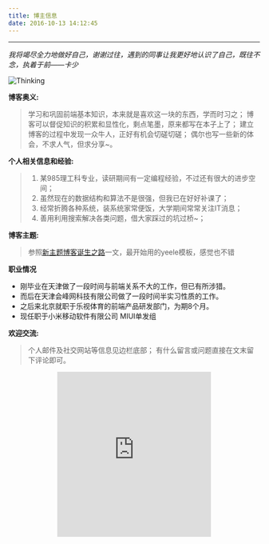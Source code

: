 ```yaml
---
title: 博主信息
date: 2016-10-13 14:12:45
---
```

<style type="text/css">
    strong a {
        color: #747474;
    }
    .blub{
        padding: 0;
        width: 100%;
        border-radius: 5px;
    }
    .bulb-img{
        display: inline-block;
        margin: 0 auto;
        max-width: 800px;
    }
    .player {
        text-align: center;
        margin: .5em auto 0;
        width: 100%;
        max-width: 22em;
    }
    .player br {
        display: none;
    }
    .sign {
        text-align: right;
        font-style: italic;
        margin: 0;
    }
    #ds-recent-visitors {
        margin: 0;
        padding: 0;
    }
    #ds-recent-visitors div img {
        display: inline-block !important;
        width: 60px !important;
        height: 60px !important;
        border: 1px solid #ddd;
        padding: 3px;
        box-shadow: 1px 1px 1px rgba(0,0,0, .2);
    }
    .article-entry img:first-child {
        display: block;
    }
    .article-entry span {
        font-family: Arial;
    }
    #ds-hot-posts {
        display: none;
    }

</style>

---
*我将竭尽全力地做好自己，谢谢过往，遇到的同事让我更好地认识了自己，既往不念，执着于前<span>——</span>卡少*
<div class="blub">
    <img class="bulb-img" src='http://opm3cm6nh.bkt.clouddn.com/2014_February_DesignThinkingEmphatic-ApproachToProblemSolving-1600x700_1.jpg' title="Thinking">
</div>

**博客奥义:**
> 学习和巩固前端基本知识，本来就是喜欢这一块的东西，学而时习之；
> 博客可以督促知识的积累和显性化，剩点笔墨，原来都写在本子上了；
> 建立博客的过程中发现一众牛人，正好有机会切磋切磋；
> 偶尔也写一些新的体会，不求人气，但求分享~。


**个人相关信息和经验:**
 > 1. 某985理工科专业，读研期间有一定编程经验，不过还有很大的进步空间；
 > 2. 虽然现在的数据结构和算法不是很强，但我已在好好补课了；
 > 3. 经常折腾各种系统，装系统家常便饭，大学期间常常关注IT消息；
 > 4. 善用利用搜索解决各类问题，借大家踩过的坑过桥~；


**博客主题:**
> 参照[新主题博客诞生之路](http://geekarl.gitee.io/card_hexo_blog/2017/12/12/newBlogborn/)一文，最开始用的yeele模板，感觉也不错


**职业情况**
- 刚毕业在天津做了一段时间与前端关系不大的工作，但已有所涉猎。
- 而后在天津会峰网科技有限公司做了一段时间半实习性质的工作。
- 之后来北京就职于乐视体育的前端产品研发部门，为期8个月。
- 现任职于小米移动软件有限公司 MIUI单发组

**欢迎交流:**
> 个人邮件及社交网站等信息见边栏底部；
> 有什么留言或问题直接在文末留下评论即可。

<div class="player">
<iframe scrolling="auto" frameborder="no" border="0" marginwidth="0" marginheight="0" width=100% height=330 src="http://music.163.com/outchain/player?type=0&id=10460189&auto=0&height=430"></iframe>
</div>

<ul class="ds-recent-visitors" data-num-items="30" data-avatar-size="60"></ul>